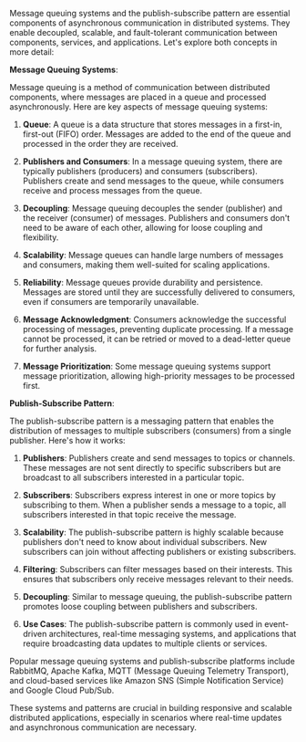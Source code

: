 Message queuing systems and the publish-subscribe pattern are essential components of asynchronous communication in distributed systems. They enable decoupled, scalable, and fault-tolerant communication between components, services, and applications. Let's explore both concepts in more detail:

**Message Queuing Systems**:

Message queuing is a method of communication between distributed components, where messages are placed in a queue and processed asynchronously. Here are key aspects of message queuing systems:

1. **Queue**: A queue is a data structure that stores messages in a first-in, first-out (FIFO) order. Messages are added to the end of the queue and processed in the order they are received.

2. **Publishers and Consumers**: In a message queuing system, there are typically publishers (producers) and consumers (subscribers). Publishers create and send messages to the queue, while consumers receive and process messages from the queue.

3. **Decoupling**: Message queuing decouples the sender (publisher) and the receiver (consumer) of messages. Publishers and consumers don't need to be aware of each other, allowing for loose coupling and flexibility.

4. **Scalability**: Message queues can handle large numbers of messages and consumers, making them well-suited for scaling applications.

5. **Reliability**: Message queues provide durability and persistence. Messages are stored until they are successfully delivered to consumers, even if consumers are temporarily unavailable.

6. **Message Acknowledgment**: Consumers acknowledge the successful processing of messages, preventing duplicate processing. If a message cannot be processed, it can be retried or moved to a dead-letter queue for further analysis.

7. **Message Prioritization**: Some message queuing systems support message prioritization, allowing high-priority messages to be processed first.

**Publish-Subscribe Pattern**:

The publish-subscribe pattern is a messaging pattern that enables the distribution of messages to multiple subscribers (consumers) from a single publisher. Here's how it works:

1. **Publishers**: Publishers create and send messages to topics or channels. These messages are not sent directly to specific subscribers but are broadcast to all subscribers interested in a particular topic.

2. **Subscribers**: Subscribers express interest in one or more topics by subscribing to them. When a publisher sends a message to a topic, all subscribers interested in that topic receive the message.

3. **Scalability**: The publish-subscribe pattern is highly scalable because publishers don't need to know about individual subscribers. New subscribers can join without affecting publishers or existing subscribers.

4. **Filtering**: Subscribers can filter messages based on their interests. This ensures that subscribers only receive messages relevant to their needs.

5. **Decoupling**: Similar to message queuing, the publish-subscribe pattern promotes loose coupling between publishers and subscribers.

6. **Use Cases**: The publish-subscribe pattern is commonly used in event-driven architectures, real-time messaging systems, and applications that require broadcasting data updates to multiple clients or services.

Popular message queuing systems and publish-subscribe platforms include RabbitMQ, Apache Kafka, MQTT (Message Queuing Telemetry Transport), and cloud-based services like Amazon SNS (Simple Notification Service) and Google Cloud Pub/Sub.

These systems and patterns are crucial in building responsive and scalable distributed applications, especially in scenarios where real-time updates and asynchronous communication are necessary.
